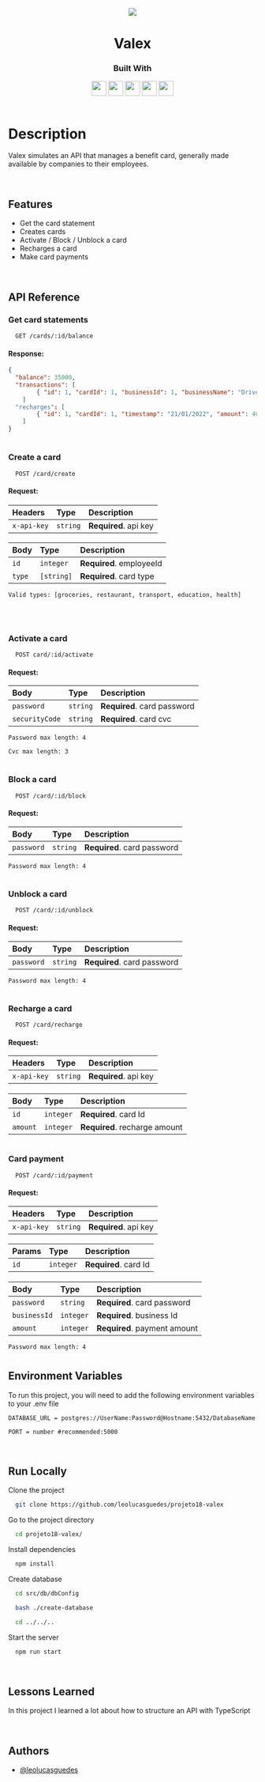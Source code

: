 <p align="center">
  <img  src="https://cdn.iconscout.com/icon/free/png-256/credit-card-2650080-2196542.png">
</p>
<h1 align="center">
  Valex
</h1>
<div align="center">

  <h3>Built With</h3>

  <img src="https://img.shields.io/badge/PostgreSQL-316192?style=for-the-badge&logo=postgresql&logoColor=white" height="30px"/>
  <img src="https://img.shields.io/badge/TypeScript-007ACC?style=for-the-badge&logo=typescript&logoColor=white" height="30px"/>
  <img src="https://img.shields.io/badge/Node.js-43853D?style=for-the-badge&logo=node.js&logoColor=white" height="30px"/>  
  <img src="https://img.shields.io/badge/Express.js-404D59?style=for-the-badge&logo=express.js&logoColor=white" height="30px"/>
  <img src="https://img.shields.io/badge/Heroku-430098?style=for-the-badge&logo=heroku&logoColor=white" height="30px"/>
  <!-- Badges source: https://dev.to/envoy_/150-badges-for-github-pnk -->
</div>

<br/>

# Description

Valex simulates an API that manages a benefit card, generally made available by companies to their employees.

</br>

## Features

-   Get the card statement
-   Creates cards
-   Activate / Block / Unblock a card
-   Recharges a card
-   Make card payments

</br>

## API Reference

### Get card statements

```http
  GET /cards/:id/balance
```

#### Response:

```json
{
  "balance": 35000,
  "transactions": [
		{ "id": 1, "cardId": 1, "businessId": 1, "businessName": "DrivenEats", "timestamp": "22/01/2022", "amount": 5000 }
	]
  "recharges": [
		{ "id": 1, "cardId": 1, "timestamp": "21/01/2022", "amount": 40000 }
	]
}
```
#

### Create a card

```http
  POST /card/create
```

#### Request:


####

| Headers     | Type     | Description           |
| :---------- | :------- | :-------------------- |
| `x-api-key` | `string` | **Required**. api key |

####

| Body   | Type       | Description              |
| :----- | :--------- | :----------------------  |
| `id`   | `integer`  | **Required**. employeeId |
| `type` | `[string]` | **Required**. card type  |

`Valid types: [groceries, restaurant, transport, education, health]`

</br>

#

### Activate a card

```http
  POST card/:id/activate
```

#### Request:

| Body             | Type     | Description                        |
| :--------------- | :------- | :--------------------------------- |
| `password`       | `string` | **Required**. card password        |
| `securityCode`   | `string` | **Required**. card cvc             |

`Password max length: 4`

`Cvc max length: 3`

#

### Block a card

```http
  POST /card/:id/block
```

#### Request:

| Body             | Type     | Description                        |
| :--------------- | :------- | :--------------------------------- |
| `password`       | `string` | **Required**. card password        |

`Password max length: 4`

#

### Unblock a card

```http
  POST /card/:id/unblock
```

#### Request:

| Body             | Type     | Description                        |
| :--------------- | :------- | :--------------------------------- |
| `password`       | `string` | **Required**. card password        |

`Password max length: 4`

#

### Recharge a card

```http
  POST /card/recharge
```

#### Request:

| Headers     | Type     | Description           |
| :---------- | :------- | :-------------------- |
| `x-api-key` | `string` | **Required**. api key |

####

| Body             | Type      | Description                        |
| :--------------- | :-------- | :--------------------------------- |
| `id`             | `integer` | **Required**. card Id              |
| `amount`         | `integer` | **Required**. recharge amount      |

#

### Card payment

```http
  POST /card/:id/payment
```

#### Request:

| Headers     | Type     | Description           |
| :---------- | :------- | :-------------------- |
| `x-api-key`    | `string` | **Required**. api key |

####

| Params       | Type      | Description               |
| :----------- | :-------- | :------------------------ |
| `id`         | `integer` | **Required**. card Id     |

####

| Body             | Type      | Description                        |
| :--------------- | :-------- | :--------------------------------- |
| `password`       | `string`  | **Required**. card password        |
| `businessId`     | `integer` | **Required**. business Id          |
| `amount`         | `integer` | **Required**. payment amount       |

`Password max length: 4`

#

## Environment Variables

To run this project, you will need to add the following environment variables to your .env file

`DATABASE_URL = postgres://UserName:Password@Hostname:5432/DatabaseName`

`PORT = number #recommended:5000`

</br>

## Run Locally

Clone the project

```bash
  git clone https://github.com/leolucasguedes/projeto18-valex
```

Go to the project directory

```bash
  cd projeto18-valex/
```

Install dependencies

```bash
  npm install
```

Create database

```bash
  cd src/db/dbConfig
```
```bash
  bash ./create-database
```
```bash
  cd ../../..
```

Start the server

```bash
  npm run start
```

</br>

## Lessons Learned

In this project I learned a lot about how to structure an API with TypeScript


</br>

## Authors

-   [@leolucasguedes](https://github.com/leolucasguedes)
